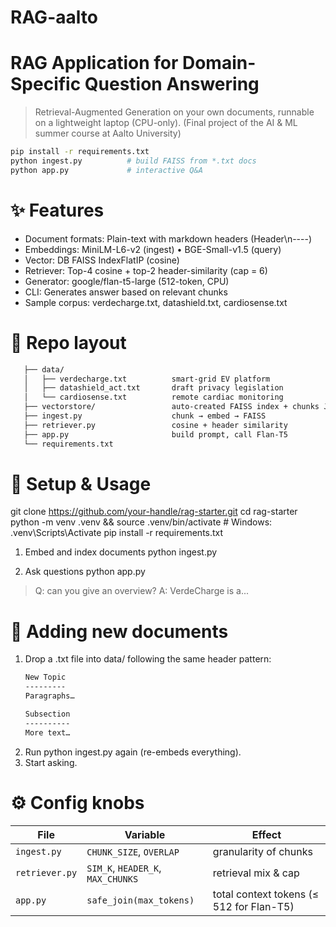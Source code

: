 # RAG-aalto
# RAG Application for Domain-Specific Question Answering

> Retrieval-Augmented Generation on your own documents, runnable on a
> lightweight laptop (CPU-only).
> (Final project of the AI & ML summer course at Aalto University)
```bash
pip install -r requirements.txt
python ingest.py          # build FAISS from *.txt docs
python app.py             # interactive Q&A
```

# ✨ Features
   - Document formats:	Plain-text with markdown headers (Header\n----)
   - Embeddings:	MiniLM-L6-v2 (ingest) • BGE-Small-v1.5 (query)
   - Vector: DB	FAISS IndexFlatIP (cosine)
   - Retriever:	Top-4 cosine + top-2 header-similarity (cap = 6)
   - Generator:	google/flan-t5-large (512-token, CPU)
   - CLI: Generates answer based on relevant chunks
   - Sample corpus: verdecharge.txt, datashield.txt, cardiosense.txt

# 📂 Repo layout
```bash
   ├── data/
   │   ├── verdecharge.txt          smart-grid EV platform
   │   ├── datashield_act.txt       draft privacy legislation
   │   └── cardiosense.txt          remote cardiac monitoring
   ├── vectorstore/                 auto-created FAISS index + chunks JSON
   ├── ingest.py                    chunk → embed → FAISS
   ├── retriever.py                 cosine + header similarity
   ├── app.py                       build prompt, call Flan-T5
   └── requirements.txt
```

# 🚀 Setup & Usage
git clone https://github.com/your-handle/rag-starter.git
cd rag-starter
python -m venv .venv && source .venv/bin/activate   # Windows: .venv\Scripts\Activate
pip install -r requirements.txt

1. Embed and index documents
python ingest.py

2. Ask questions
python app.py
> Q: can you give an overview?
> A: VerdeCharge is a...

# 📝 Adding new documents
1. Drop a .txt file into data/ following the same header pattern:
   ```bash
   New Topic
   ---------
   Paragraphs…

   Subsection
   ----------
   More text…
   ```
3. Run python ingest.py again (re-embeds everything).
4. Start asking.

# ⚙️ Config knobs
| File           | Variable                          | Effect                                   |
| -------------- | --------------------------------- | ---------------------------------------- |
| `ingest.py`    | `CHUNK_SIZE`, `OVERLAP`           | granularity of chunks                    |
| `retriever.py` | `SIM_K`, `HEADER_K`, `MAX_CHUNKS` | retrieval mix & cap                      |
| `app.py`       | `safe_join(max_tokens)`           | total context tokens (≤ 512 for Flan-T5) |



